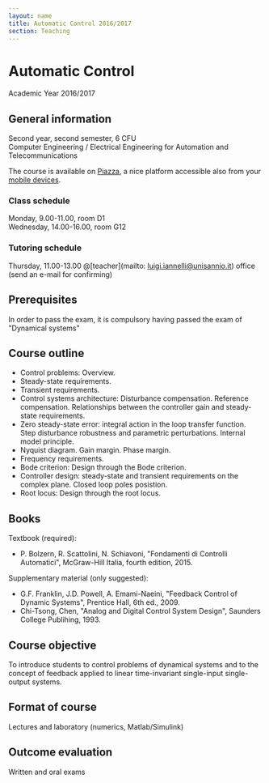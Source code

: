 ```yaml
---
layout: name
title: Automatic Control 2016/2017
section: Teaching
---
```


Automatic Control
====================

Academic Year 2016/2017


General information
----------------------

Second year, second semester, 6 CFU  
Computer Engineering / Electrical Engineering for Automation and Telecommunications 

The course is available on [Piazza](http://piazza.com/unisannio.it/spring2017/ca), a nice platform accessible also from your [mobile devices](https://piazza.com/product/mobile).

### **Class schedule**  
Monday, 9.00-11.00, room D1  
Wednesday, 14.00-16.00, room G12  

### **Tutoring schedule**  
Thursday, 11.00-13.00 @[teacher](mailto: luigi.iannelli@unisannio.it) office (send an e-mail for confirming) 

<!-- [Course lectures (**in italian**)](http://www.ing.unisannio.it/iannelli/_newsite/teaching/2014-CA/CA-2014-cpn) -->


Prerequisites
--------------
In order to pass the exam, it is compulsory having passed the exam of "Dynamical systems"


Course outline
--------------

- Control problems: Overview. 
- Steady-state requirements. 
- Transient requirements. 
- Control systems architecture: Disturbance compensation. Reference compensation. Relationships between the controller gain and steady-state requirements.
- Zero steady-state error: integral action in the loop transfer function. Step disturbance robustness and parametric perturbations. Internal model principle.
- Nyquist diagram. Gain margin. Phase margin.
- Frequency requirements.
- Bode criterion: Design through the Bode criterion.
- Controller design: steady-state and transient requirements on the complex plane. Closed loop poles posistion.
- Root locus: Design through the root locus.

Books
------

Textbook (required):  
- P. Bolzern, R. Scattolini, N. Schiavoni, "Fondamenti di Controlli Automatici", McGraw-Hill Italia, fourth edition, 2015.

Supplementary material (only suggested):  
- G.F. Franklin, J.D. Powell, A. Emami-Naeini, "Feedback Control of Dynamic Systems", Prentice Hall, 6th ed., 2009.  
- Chi-Tsong, Chen, "Analog and Digital Control System Design", Saunders College Publihing, 1993.

Course objective
----------------

To introduce students to control problems of dynamical systems and to the concept of feedback applied to linear time-invariant single-input single-output systems.

Format of course
-----------------

Lectures and laboratory (numerics, Matlab/Simulink)

Outcome evaluation
-------------------

Written and oral exams
